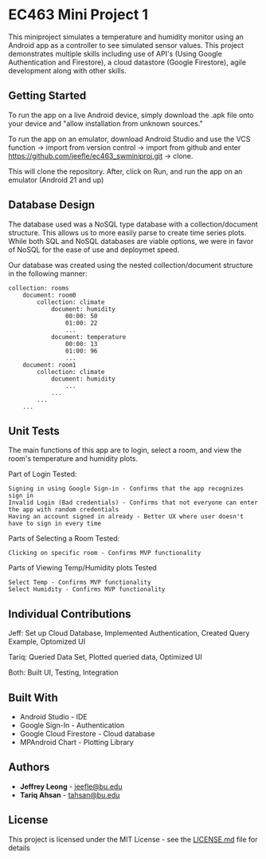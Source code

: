 # EC463 Mini Project 1

This miniproject simulates a temperature and humidity monitor using an Android app as a controller to see simulated sensor values. This project demonstrates multiple skills including use of API's (Using Google Authentication and Firestore), a cloud datastore (Google Firestore), agile development along with other skills.


## Getting Started

To run the app on a live Android device, simply download the .apk file onto your device and "allow installation from unknown sources." 

To run the app on an emulator, download Android Studio and use the VCS function -> import from version control -> import from github and enter https://github.com/jeefle/ec463_swminiproj.git -> clone. 

This will clone the repository. After, click on Run, and run the app on an emulator (Android 21 and up)

## Database Design

The database used was a NoSQL type database with a collection/document structure. This allows us to more easily parse to create time series plots. While both SQL and NoSQL databases are viable options, we were in favor of NoSQL for the ease of use and deploymet speed.

Our database was created using the nested collection/document structure in the following manner:

```
collection: rooms
	document: room0
		collection: climate
			document: humidity
				00:00: 50
				01:00: 22
				...
			document: temperature
				00:00: 13
				01:00: 96
				...
	document: room1
		collection: climate
			document: humidity
				...
			...
		...
	...
```

## Unit Tests

The main functions of this app are to login, select a room, and view the room's temperature and humidity plots.

Part of Login Tested:
```
Signing in using Google Sign-in - Confirms that the app recognizes sign in
Invalid Login (Bad credentials) - Confirms that not everyone can enter the app with random credentials
Having an account signed in already - Better UX where user doesn't have to sign in every time
```
Parts of Selecting a Room Tested:
```
Clicking on specific room - Confirms MVP functionality
```
Parts of Viewing Temp/Humidity plots Tested
```
Select Temp - Confirms MVP functionality
Select Humidity - Confirms MVP functionality
```
## Individual Contributions

Jeff: Set up Cloud Database, Implemented Authentication, Created Query Example, Optomized UI

Tariq: Queried Data Set, Plotted queried data, Optimized UI

Both: Built UI, Testing, Integration 

## Built With

* Android Studio - IDE
* Google Sign-In - Authentication
* Google Cloud Firestore - Cloud database
* MPAndroid Chart - Plotting Library

## Authors

* **Jeffrey Leong** - jeefle@bu.edu
* **Tariq Ahsan** - tahsan@bu.edu

## License

This project is licensed under the MIT License - see the [LICENSE.md](LICENSE.md) file for details

